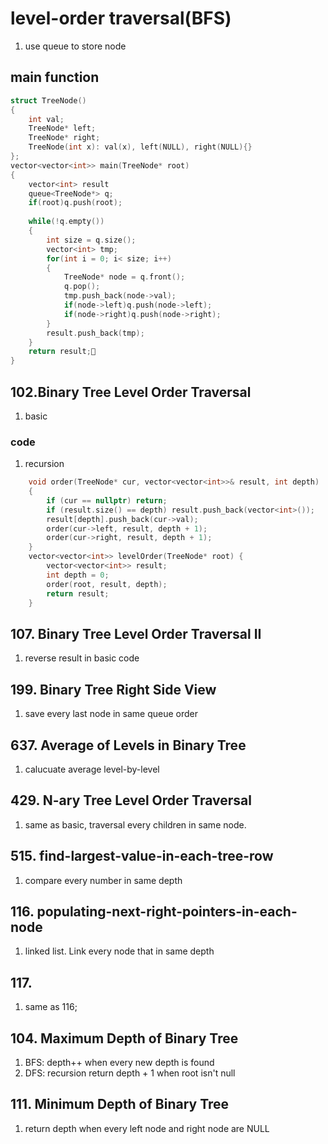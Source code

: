 # level-order traversal(BFS)
1. use queue to store node


## main function
```cpp
struct TreeNode()
{
	int val;
	TreeNode* left;
	TreeNode* right;
	TreeNode(int x): val(x), left(NULL), right(NULL){}
};
vector<vector<int>> main(TreeNode* root)
{
	vector<int> result
	queue<TreeNode*> q;
	if(root)q.push(root);
	
	while(!q.empty())
	{
		int size = q.size();
		vector<int> tmp;
		for(int i = 0; i< size; i++)
		{
			TreeNode* node = q.front();
			q.pop();
			tmp.push_back(node->val);
			if(node->left)q.push(node->left);
			if(node->right)q.push(node->right);
		}
		result.push_back(tmp);
	}
	return result;
}
```

## 102.Binary Tree Level Order Traversal

1. basic

### code
1. recursion
```cpp
    void order(TreeNode* cur, vector<vector<int>>& result, int depth)
    {
        if (cur == nullptr) return;
        if (result.size() == depth) result.push_back(vector<int>());
        result[depth].push_back(cur->val);
        order(cur->left, result, depth + 1);
        order(cur->right, result, depth + 1);
    }
    vector<vector<int>> levelOrder(TreeNode* root) {
        vector<vector<int>> result;
        int depth = 0;
        order(root, result, depth);
        return result;
    }
```
## 107. Binary Tree Level Order Traversal II
1. reverse result in basic code

## 199. Binary Tree Right Side View
1. save every last node in same queue order

## 637. Average of Levels in Binary Tree
1. calucuate average level-by-level

## 429. N-ary Tree Level Order Traversal
1. same as basic, traversal every children in same node.

## 515. find-largest-value-in-each-tree-row
1. compare every number in same depth

## 116. populating-next-right-pointers-in-each-node
1. linked list. Link every node that in same depth

## 117.
1. same as 116;

## 104. Maximum Depth of Binary Tree
1. BFS: depth++ when every new depth is found
2. DFS: recursion return depth + 1 when root isn't null
## 111. Minimum Depth of Binary Tree
1. return depth when every left node and right node are NULL
